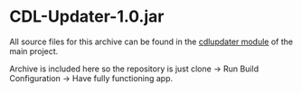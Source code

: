 # CDL-Updater-1.0.jar
All source files for this archive can be found in the [cdlupdater module](https://github.com/Kanzaji/Cat-Downloader-Legacy/tree/main/src/cdlupdater) of the main project.

Archive is included here so the repository is just clone -> Run Build Configuration -> Have fully functioning app.